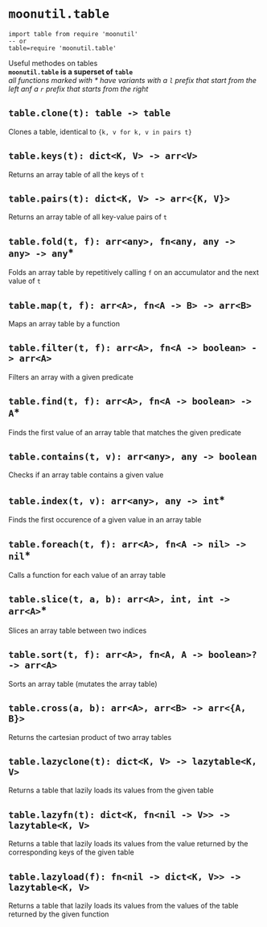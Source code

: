 # `moonutil.table`
```moon
import table from require 'moonutil'
-- or
table=require 'moonutil.table'
```
Useful methodes on tables  
**`moonutil.table` is a superset of `table`**  
*all functions marked with \* have variants with a `l` prefix that start from the left anf a `r` prefix that starts from the right*

## `table.clone(t): table -> table`
Clones a table, identical to `{k, v for k, v in pairs t}`

## `table.keys(t): dict<K, V> -> arr<V>`
Returns an array table of all the keys of `t`

## `table.pairs(t): dict<K, V> -> arr<{K, V}>`
Returns an array table of all key-value pairs of `t`

## `table.fold(t, f): arr<any>, fn<any, any -> any> -> any`\*
Folds an array table by repetitively calling `f` on an accumulator and the next value of `t`

## `table.map(t, f): arr<A>, fn<A -> B> -> arr<B>`
Maps an array table by a function

## `table.filter(t, f): arr<A>, fn<A -> boolean> -> arr<A>`
Filters an array with a given predicate

## `table.find(t, f): arr<A>, fn<A -> boolean> -> A`\*
Finds the first value of an array table that matches the given predicate

## `table.contains(t, v): arr<any>, any -> boolean`
Checks if an array table contains a given value

## `table.index(t, v): arr<any>, any -> int`\*
Finds the first occurence of a given value in an array table

## `table.foreach(t, f): arr<A>, fn<A -> nil> -> nil`\*
Calls a function for each value of an array table

## `table.slice(t, a, b): arr<A>, int, int -> arr<A>`\*
Slices an array table between two indices

## `table.sort(t, f): arr<A>, fn<A, A -> boolean>? -> arr<A>`
Sorts an array table (mutates the array table)

## `table.cross(a, b): arr<A>, arr<B> -> arr<{A, B}>`
Returns the cartesian product of two array tables

## `table.lazyclone(t): dict<K, V> -> lazytable<K, V>`
Returns a table that lazily loads its values from the given table

## `table.lazyfn(t): dict<K, fn<nil -> V>> -> lazytable<K, V>`
Returns a table that lazily loads its values from the value returned by the corresponding keys of the given table

## `table.lazyload(f): fn<nil -> dict<K, V>> -> lazytable<K, V>`
Returns a table that lazily loads its values from the values of the table returned by the given function


